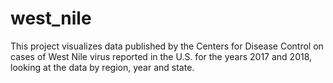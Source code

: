 # west_nile
This project visualizes data published by the Centers for Disease Control on cases of West Nile virus reported in the U.S. for the years 2017 and 2018, looking at the data by region, year and state.
